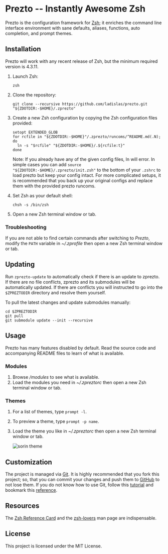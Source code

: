# Prezto -- Instantly Awesome Zsh

Prezto is the configuration framework for [Zsh]; it enriches the command line interface environment with sane defaults, aliases, functions, auto completion, and prompt themes.

## Installation

Prezto will work with any recent release of Zsh, but the minimum required version is 4.3.11.

1.  Launch Zsh:

    ``` {.console}
    zsh
    ```

2.  Clone the repository:

    ``` {.console}
    git clone --recursive https://github.com/ladislas/prezto.git "${ZDOTDIR:-$HOME}/.zprezto"
    ```

3.  Create a new Zsh configuration by copying the Zsh configuration files provided:

    ``` {.sh}
    setopt EXTENDED_GLOB
    for rcfile in "${ZDOTDIR:-$HOME}"/.zprezto/runcoms/^README.md(.N); do
      ln -s "$rcfile" "${ZDOTDIR:-$HOME}/.${rcfile:t}"
    done
    ```

    Note: If you already have any of the given config files, ln will error. In simple cases you can add `source "${ZDOTDIR:-$HOME}/.zprezto/init.zsh"` to the bottom of your `.zshrc` to load prezto but keep your config intact. For more complicated setups, it is recommended that you back up your original configs and replace them with the provided prezto runcoms.

4.  Set Zsh as your default shell:

    ``` {.console}
    chsh -s /bin/zsh
    ```

5.  Open a new Zsh terminal window or tab.

### Troubleshooting

If you are not able to find certain commands after switching to *Prezto*, modify the `PATH` variable in *\~/.zprofile* then open a new Zsh terminal window or tab.

## Updating

Run `zprezto-update` to automatically check if there is an update to zprezto. If there are no file conflicts, zprezto and its submodules will be automatically updated. If there are conflicts you will instructed to go into the `$ZPREZTODIR` directory and resolve them yourself.

To pull the latest changes and update submodules manually:

``` {.console}
cd $ZPREZTODIR
git pull
git submodule update --init --recursive
```

## Usage

Prezto has many features disabled by default. Read the source code and accompanying README files to learn of what is available.

### Modules

1.  Browse */modules* to see what is available.
2.  Load the modules you need in *\~/.zpreztorc* then open a new Zsh terminal window or tab.

### Themes

1.  For a list of themes, type `prompt -l`.
2.  To preview a theme, type `prompt -p name`.
3.  Load the theme you like in *\~/.zpreztorc* then open a new Zsh terminal window or tab.

    ![sorin theme]

## Customization

The project is managed via [Git]. It is highly recommended that you fork this project; so, that you can commit your changes and push them to [GitHub] to not lose them. If you do not know how to use Git, follow this [tutorial] and bookmark this [reference].

## Resources

The [Zsh Reference Card] and the [zsh-lovers] man page are indispensable.

## License

This project is licensed under the MIT License.

  [Zsh]: http://www.zsh.org
  [sorin theme]: http://i.imgur.com/nrGV6pg.png "sorin theme"
  [Git]: http://git-scm.com
  [GitHub]: https://github.com
  [tutorial]: http://gitimmersion.com
  [reference]: http://gitref.org
  [Zsh Reference Card]: http://www.bash2zsh.com/zsh_refcard/refcard.pdf
  [zsh-lovers]: http://grml.org/zsh/zsh-lovers.html
